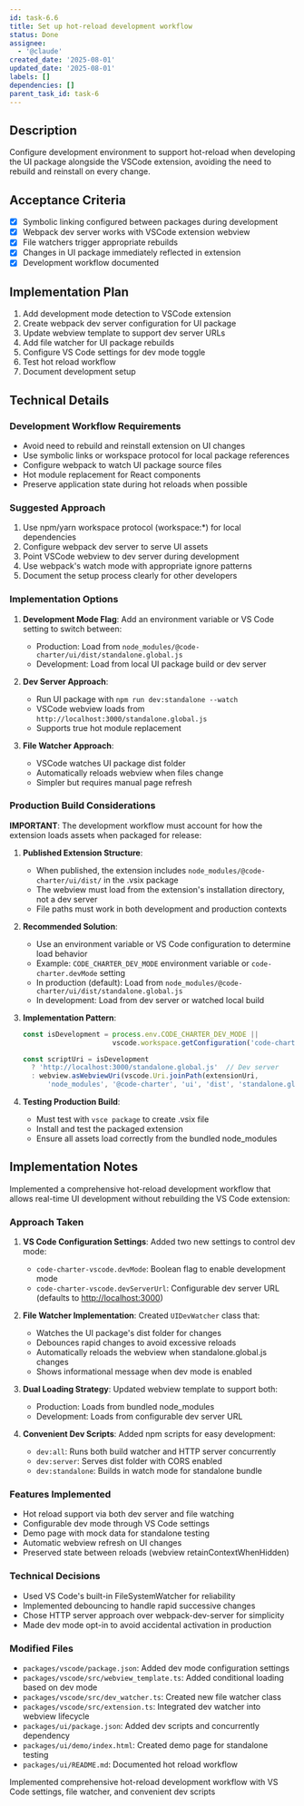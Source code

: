 ```yaml
---
id: task-6.6
title: Set up hot-reload development workflow
status: Done
assignee:
  - '@claude'
created_date: '2025-08-01'
updated_date: '2025-08-01'
labels: []
dependencies: []
parent_task_id: task-6
---
```


## Description

Configure development environment to support hot-reload when developing the UI package alongside the VSCode extension, avoiding the need to rebuild and reinstall on every change.

## Acceptance Criteria

- [x] Symbolic linking configured between packages during development
- [x] Webpack dev server works with VSCode extension webview
- [x] File watchers trigger appropriate rebuilds
- [x] Changes in UI package immediately reflected in extension
- [x] Development workflow documented

## Implementation Plan

1. Add development mode detection to VSCode extension
2. Create webpack dev server configuration for UI package
3. Update webview template to support dev server URLs
4. Add file watcher for UI package rebuilds
5. Configure VS Code settings for dev mode toggle
6. Test hot reload workflow
7. Document development setup

## Technical Details

### Development Workflow Requirements

- Avoid need to rebuild and reinstall extension on UI changes
- Use symbolic links or workspace protocol for local package references
- Configure webpack to watch UI package source files
- Hot module replacement for React components
- Preserve application state during hot reloads when possible

### Suggested Approach

1. Use npm/yarn workspace protocol (workspace:*) for local dependencies
2. Configure webpack dev server to serve UI assets
3. Point VSCode webview to dev server during development
4. Use webpack's watch mode with appropriate ignore patterns
5. Document the setup process clearly for other developers

### Implementation Options

1. **Development Mode Flag**: Add an environment variable or VS Code setting to switch between:
   - Production: Load from `node_modules/@code-charter/ui/dist/standalone.global.js`
   - Development: Load from local UI package build or dev server

2. **Dev Server Approach**:
   - Run UI package with `npm run dev:standalone --watch`
   - VSCode webview loads from `http://localhost:3000/standalone.global.js`
   - Supports true hot module replacement

3. **File Watcher Approach**:
   - VSCode watches UI package dist folder
   - Automatically reloads webview when files change
   - Simpler but requires manual page refresh

### Production Build Considerations

**IMPORTANT**: The development workflow must account for how the extension loads assets when packaged for release:

1. **Published Extension Structure**:
   - When published, the extension includes `node_modules/@code-charter/ui/dist/` in the .vsix package
   - The webview must load from the extension's installation directory, not a dev server
   - File paths must work in both development and production contexts

2. **Recommended Solution**:
   - Use an environment variable or VS Code configuration to determine load behavior
   - Example: `CODE_CHARTER_DEV_MODE` environment variable or `code-charter.devMode` setting
   - In production (default): Load from `node_modules/@code-charter/ui/dist/standalone.global.js`
   - In development: Load from dev server or watched local build

3. **Implementation Pattern**:

   ```typescript
   const isDevelopment = process.env.CODE_CHARTER_DEV_MODE || 
                         vscode.workspace.getConfiguration('code-charter').get('devMode');
   
   const scriptUri = isDevelopment 
     ? 'http://localhost:3000/standalone.global.js'  // Dev server
     : webview.asWebviewUri(vscode.Uri.joinPath(extensionUri, 
         'node_modules', '@code-charter', 'ui', 'dist', 'standalone.global.js'));
   ```

4. **Testing Production Build**:
   - Must test with `vsce package` to create .vsix file
   - Install and test the packaged extension
   - Ensure all assets load correctly from the bundled node_modules

## Implementation Notes

Implemented a comprehensive hot-reload development workflow that allows real-time UI development without rebuilding the VS Code extension:

### Approach Taken

1. **VS Code Configuration Settings**: Added two new settings to control dev mode:
   - `code-charter-vscode.devMode`: Boolean flag to enable development mode
   - `code-charter-vscode.devServerUrl`: Configurable dev server URL (defaults to <http://localhost:3000>)

2. **File Watcher Implementation**: Created `UIDevWatcher` class that:
   - Watches the UI package's dist folder for changes
   - Debounces rapid changes to avoid excessive reloads
   - Automatically reloads the webview when standalone.global.js changes
   - Shows informational message when dev mode is enabled

3. **Dual Loading Strategy**: Updated webview template to support both:
   - Production: Loads from bundled node_modules
   - Development: Loads from configurable dev server URL

4. **Convenient Dev Scripts**: Added npm scripts for easy development:
   - `dev:all`: Runs both build watcher and HTTP server concurrently
   - `dev:server`: Serves dist folder with CORS enabled
   - `dev:standalone`: Builds in watch mode for standalone bundle

### Features Implemented

- Hot reload support via both dev server and file watching
- Configurable dev mode through VS Code settings
- Demo page with mock data for standalone testing
- Automatic webview refresh on UI changes
- Preserved state between reloads (webview retainContextWhenHidden)

### Technical Decisions

- Used VS Code's built-in FileSystemWatcher for reliability
- Implemented debouncing to handle rapid successive changes
- Chose HTTP server approach over webpack-dev-server for simplicity
- Made dev mode opt-in to avoid accidental activation in production

### Modified Files

- `packages/vscode/package.json`: Added dev mode configuration settings
- `packages/vscode/src/webview_template.ts`: Added conditional loading based on dev mode
- `packages/vscode/src/dev_watcher.ts`: Created new file watcher class
- `packages/vscode/src/extension.ts`: Integrated dev watcher into webview lifecycle
- `packages/ui/package.json`: Added dev scripts and concurrently dependency
- `packages/ui/demo/index.html`: Created demo page for standalone testing
- `packages/ui/README.md`: Documented hot reload workflow

Implemented comprehensive hot-reload development workflow with VS Code settings, file watcher, and convenient dev scripts
